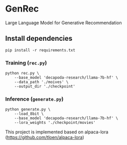 # GenRec
Large Language Model for Generative Recommendation

## Install dependencies

    
    pip install -r requirements.txt
    
    
### Training (`rec.py`)

    
    python rec.py \
        --base_model 'decapoda-research/llama-7b-hf' \
        --data_path './moives' \
        --output_dir './checkpoint'
    
    
    
### Inference (`generate.py`)


    
    python generate.py \
        --load_8bit \
        --base_model 'decapoda-research/llama-7b-hf' \
        --lora_weights './checkpoint/movies'


This project is implemented based on alpaca-lora (https://github.com/tloen/alpaca-lora)